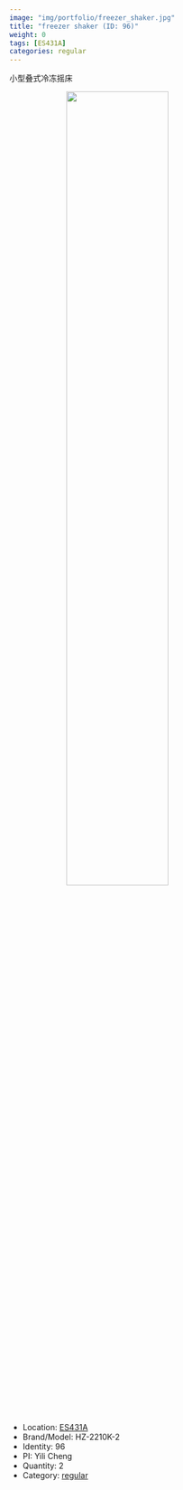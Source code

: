 ```yaml
---
image: "img/portfolio/freezer_shaker.jpg"
title: "freezer shaker (ID: 96)"
weight: 0
tags: [ES431A]
categories: regular
---
```


小型叠式冷冻摇床

<!--more-->

<img src="../../img/portfolio/freezer_shaker.jpg" width="60%" style="display: block; margin: auto;">

- Location: [ES431A](../../tags/es431a)
- Brand/Model: HZ-2210K-2
- Identity: 96
- PI: Yili Cheng
- Quantity: 2
- Category: [regular](../../categories/regular)






